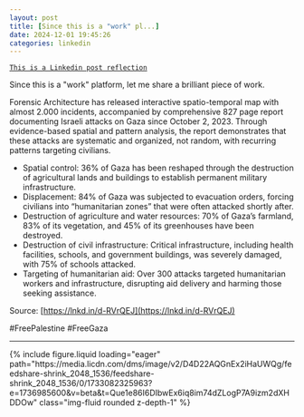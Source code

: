 ```yaml
---
layout: post
title: [Since this is a "work" pl...]
date: 2024-12-01 19:45:26
categories: linkedin
---
```


[`This is a Linkedin post reflection`](https://www.linkedin.com/feed/update/urn:li:activity:7269074134704271360)

Since this is a "work" platform, let me share a brilliant piece of work.

Forensic Architecture has released interactive spatio-temporal map with almost 2.000 incidents, accompanied by comprehensive 827 page report documenting Israeli attacks on Gaza since October 2, 2023. Through evidence-based spatial and pattern analysis, the report demonstrates that these attacks are systematic and organized, not random, with recurring patterns targeting civilians.

- Spatial control: 36% of Gaza has been reshaped through the destruction of agricultural lands and buildings to establish permanent military infrastructure.
- Displacement: 84% of Gaza was subjected to evacuation orders, forcing civilians into “humanitarian zones” that were often attacked shortly after.
- Destruction of agriculture and water resources: 70% of Gaza’s farmland, 83% of its vegetation, and 45% of its greenhouses have been destroyed.
- Destruction of civil infrastructure: Critical infrastructure, including health facilities, schools, and government buildings, was severely damaged, with 75% of schools attacked.
- Targeting of humanitarian aid: Over 300 attacks targeted humanitarian workers and infrastructure, disrupting aid delivery and harming those seeking assistance.

Source: [https://lnkd.in/d-RVrQEJ](https://lnkd.in/d-RVrQEJ)

#FreePalestine #FreeGaza

<hr>
<div class="row mt-3">

<div class="col-sm mt-3 mt-md-0">{% include figure.liquid loading="eager" path="https://media.licdn.com/dms/image/v2/D4D22AQGnEx2iHaUWQg/feedshare-shrink_2048_1536/feedshare-shrink_2048_1536/0/1733082325963?e=1736985600&v=beta&t=Que1e86I6DIbwEx6iq8im74dZLogP7A9izm2dXHDDOw" class="img-fluid rounded z-depth-1" %}</div>

</div>
